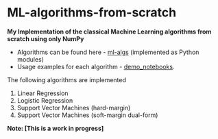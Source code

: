 # ML-algorithms-from-scratch

**My Implementation of the classical Machine Learning algorithms from scratch using only NumPy**

- Algorithms can be found here - [ml-algs](https://github.com/akhil189/ML-algorithms-from-scratch/tree/main/ml_algs) (implemented as Python modules)
- Usage examples for each algorithm - [demo_notebooks](https://github.com/akhil189/ML-algorithms-from-scratch/tree/main/ml_algs_demo_notebooks).


The following algorithms are implemented
1. Linear Regression
2. Logistic Regression
3. Support Vector Machines (hard-margin)
4. Support Vector Machines (soft-margin dual-form)

**Note: [This is a work in progress]**
